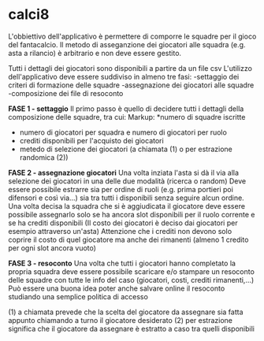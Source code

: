 # calci8

L'obbiettivo dell'applicativo è permettere di comporre le squadre per il gioco del fantacalcio.
Il metodo di asseganzione dei giocatori alle squadra (e.g. asta a rilancio) è arbitrario e non deve essere gestito.

Tutti i dettagli dei giocatori sono disponibili a partire da un file csv
L'utilizzo dell'applicativo deve essere suddiviso in almeno tre fasi:
-settaggio dei criteri di formazione delle squadre
-assegnazione dei giocatori alle squadre
-composizione dei file di resoconto 

**FASE 1 - settaggio** 
Il primo passo è quello di decidere tutti i dettagli della composizione delle squadre, tra cui:
Markup: *numero di squadre iscritte
- numero di giocatori per squadra e numero di giocatori per ruolo
- crediti disponibili per l'acquisto dei giocatori
- metedo di selezione dei giocatori (a chiamata (1) o per estrazione randomica (2))

**FASE 2 - assegnazione giocatori**
Una volta inziata l'asta si dà il via alla selezione dei giocatori in una delle due modalità (ricerca o random)
Deve essere possibile estrarre sia per ordine di ruoli (e.g. prima portieri poi difensori e così via...) sia tra tutti i disponibili senza seguire alcun ordine.
Una volta decisa la squadra che si è aggiudicata il giocatore deve essere possibile assegnarlo solo se ha ancora slot disponibili per il ruolo corrente e se ha crediti disponibili (Il costo dei giocatori è deciso dai giocatori per esempio attraverso un'asta)
Attenzione che i crediti non devono solo coprire il costo di quel giocatore ma anche dei rimanenti (almeno 1 credito per ogni slot ancora vuoto)

**FASE 3 - resoconto**
Una volta che tutti i giocatori hanno completato la propria squadra deve essere possibile scaricare e/o stampare un resoconto delle squadre con tutte le info del caso (giocatori, costi, crediti rimanenti,...)
Può essere una buona idea poter anche salvare online il resoconto studiando una semplice politica di accesso



(1) a chiamata prevede che la scelta del giocatore da assegnare sia fatta appunto chiamando a turno il giocatore desiderato
(2) per estrazione significa che il giocatore da assegnare è estratto a caso tra quelli disponibili
